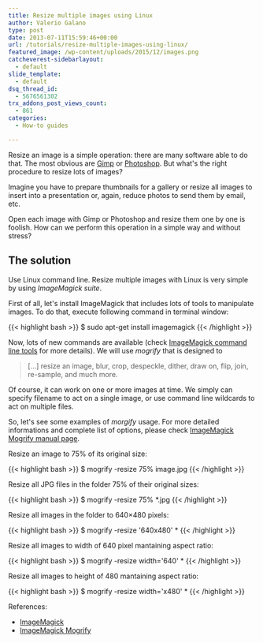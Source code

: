```yaml
---
title: Resize multiple images using Linux
author: Valerio Galano
type: post
date: 2013-07-11T15:59:46+00:00
url: /tutorials/resize-multiple-images-using-linux/
featured_image: /wp-content/uploads/2015/12/images.png
catcheverest-sidebarlayout:
  - default
slide_template:
  - default
dsq_thread_id:
  - 5676561302
trx_addons_post_views_count:
  - 861
categories:
  - How-to guides

---
```

Resize an image is a simple operation: there are many software able to do that. The most obvious are <a title="Gimp" href="http://www.gimp.org/" target="_blank" rel="noopener noreferrer">Gimp</a> or <a title="Photoshop" href="http://www.photoshop.com/" target="_blank" rel="noopener noreferrer">Photoshop</a>. But what's the right procedure to resize lots of images?

Imagine you have to prepare thumbnails for a gallery or resize all images to insert into a presentation or, again, reduce photos to send them by email, etc.

Open each image with Gimp or Photoshop and resize them one by one is foolish. How can we perform this operation in a simple way and without stress?

## The solution

Use Linux command line. Resize multiple images with Linux is very simple by using _ImageMagick suite_.

First of all, let's install ImageMagick that includes lots of tools to manipulate images. To do that, execute following command in terminal window:

{{< highlight bash >}}
$ sudo apt-get install imagemagick
{{< /highlight >}}

Now, lots of new commands are available (check <a title="ImageMagick command line tools" href="http://www.imagemagick.org/script/command-line-tools.php" target="_blank" rel="noopener noreferrer">ImageMagick command line tools</a> for more details). We will use _mogrify_ that is designed to

> [...] resize an image, blur, crop, despeckle, dither, draw on, flip, join, re-sample, and much more.

Of course, it can work on one or more images at time. We simply can specify filename to act on a single image, or use command line wildcards to act on multiple files.

So, let's see some examples of _morgify_ usage. For more detailed informations and complete list of options, please check <a title="ImageMagick Mogrify reference" href="http://www.imagemagick.org/script/mogrify.php" target="_blank" rel="noopener noreferrer">ImageMagick Mogrify manual page</a>.

Resize an image to 75% of its original size:

{{< highlight bash >}}
$ mogrify -resize 75% image.jpg
{{< /highlight >}}

Resize all JPG files in the folder 75% of their original sizes:

{{< highlight bash >}}
$ mogrify -resize 75% *.jpg
{{< /highlight >}}

Resize all images in the folder to 640&#215;480 pixels:

{{< highlight bash >}}
$ mogrify -resize '640x480' *
{{< /highlight >}}

Resize all images to width of 640 pixel mantaining aspect ratio:

{{< highlight bash >}}
$ mogrify -resize width='640' *
{{< /highlight >}}

Resize all images to height of 480 mantaining aspect ratio:

{{< highlight bash >}}
$ mogrify -resize width='x480' *
{{< /highlight >}}

References:

  * <a title="ImageMagick" href="http://www.imagemagick.org" target="_blank" rel="noopener noreferrer">ImageMagick</a>
  * <a title="ImageMagick Mogrify reference" href="http://www.imagemagick.org/script/mogrify.php" target="_blank" rel="noopener noreferrer">ImageMagick Mogrify</a>